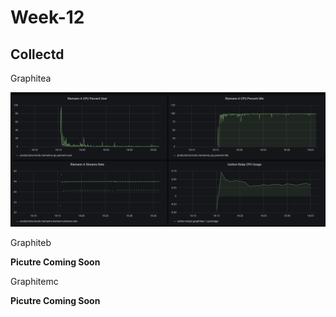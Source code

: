 # Week-12

## Collectd
Graphitea

![Grafana A Result](media/graphitea.png)

Graphiteb

**Picutre Coming Soon**

Graphitemc

**Picutre Coming Soon**